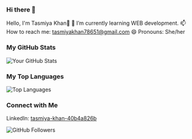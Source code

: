 
### Hi there 👋
 Hello, I'm Tasmiya Khan👋
 🌱 I’m currently learning WEB development.
 📫 How to reach me: tasmiyakhan78651@gmail.com
 😄 Pronouns: She/her

### My GitHub Stats
![
Your GitHub Stats
](
https://github-readme-stats.vercel.app/api?username=tasmiyaK&show_icons=true&theme=dark
)

### My Top Languages
![
Top Languages
](
https://github-readme-stats.vercel.app/api/top-langs/?username=tasmiyaK&layout=compact&theme=dark
)

### Connect with Me
 LinkedIn: [
tasmiya-khan-40b4a826b
](
https://www.linkedin.com/in/tasmiya-khan-40b4a826b/
)

![GitHub Followers](https://img.shields.io/github/followers/tasmiyaK?label=Followers&style=social)
